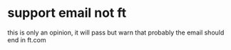 # support email not ft

this is only an opinion, it will pass but warn that probably the email should
end in ft.com
